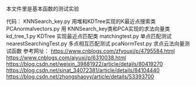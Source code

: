 本文件里是基本函数的测试实验

代码：
        KNNSearch_key.py 用堆和KDTree实现的K最近点搜索类
        PCAnormalvectors.py 用 KNNSearch_key类和PCA实现的求法向量类
        kd_tree_1.py   KDTree 实现最近点匹配类
        matchingtest.py 单点匹配测试
        nearestSearchingTest.py 多点相互匹配测试
        pcaNormTest.py 求点云法向量测试函数
参考网址：
            https://www.cnblogs.com/zfyouxi/p/4795584.html
            https://www.cnblogs.com/aiyuxi/p/6310038.html
            https://blog.csdn.net/weixin_39881922/article/details/80419270
            https://blog.csdn.net/sinat_34072381/article/details/84104440
            https://blog.csdn.net/zhongshaoyy/article/details/53393700
            
